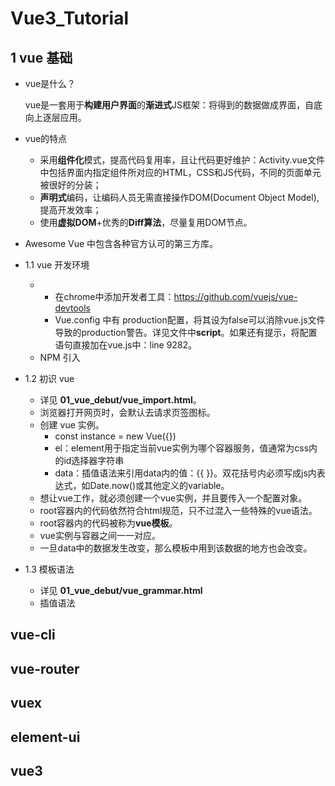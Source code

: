 # Vue3_Tutorial

## 1 vue 基础

- vue是什么？

	vue是一套用于**构建用户界面**的**渐进式**JS框架：将得到的数据做成界面，自底向上逐层应用。

- vue的特点
	- 采用**组件化**模式，提高代码复用率，且让代码更好维护：Activity.vue文件中包括界面内指定组件所对应的HTML，CSS和JS代码，不同的页面单元被很好的分装；
	- **声明式**编码，让编码人员无需直接操作DOM(Document Object Model),提高开发效率；
	- 使用**虚拟DOM**+优秀的**Diff算法**，尽量复用DOM节点。

- Awesome Vue 中包含各种官方认可的第三方库。

- 1.1 vue 开发环境
	- <script>引入。
		
		- 详见 **01_vue_debut/vue_import.html**
		
		- <script type="text/javascript" src="../vue.js"></script>
		-  在chrome中添加开发者工具：https://github.com/vuejs/vue-devtools
		- Vue.config 中有 production配置，将其设为false可以消除vue.js文件导致的production警告。详见文件中**script**。如果还有提示，将配置语句直接加在vue.js中：line 9282。
	- NPM 引入

- 1.2 初识 vue
	- 详见 **01_vue_debut/vue_import.html**。
	- 浏览器打开网页时，会默认去请求页签图标。
	- 创建 vue 实例。
		- const instance = new Vue({})
		- el：element用于指定当前vue实例为哪个容器服务，值通常为css内的id选择器字符串
		- data：插值语法来引用data内的值：{{ }}。双花括号内必须写成js内表达式，如Date.now()或其他定义的variable。
	- 想让vue工作，就必须创建一个vue实例，并且要传入一个配置对象。
	- root容器内的代码依然符合html规范，只不过混入一些特殊的vue语法。
	- root容器内的代码被称为**vue模板**。
	- vue实例与容器之间一一对应。
	- 一旦data中的数据发生改变，那么模板中用到该数据的地方也会改变。

- 1.3 模板语法
	- 详见 **01_vue_debut/vue_grammar.html**
	- 插值语法

## vue-cli

## vue-router

## vuex

## element-ui

## vue3
